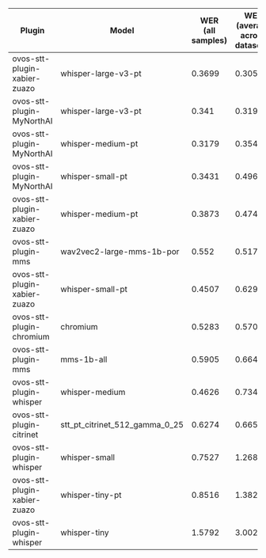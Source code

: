|Plugin|Model|WER<br>(all samples)| WER<br>(average across datasets) | Damerau Similarity | Score |
|-----|-----|--------------------|----------------------------------|--------------------|-------|
| ovos-stt-plugin-xabier-zuazo | whisper-large-v3-pt | 0.3699 | 0.3054 | 0.7593 | 50.2908 |
| ovos-stt-plugin-MyNorthAI | whisper-large-v3-pt | 0.341 | 0.3194 | 0.7286 | 48.8051 |
| ovos-stt-plugin-MyNorthAI | whisper-medium-pt | 0.3179 | 0.3544 | 0.7252 | 48.1407 |
| ovos-stt-plugin-MyNorthAI | whisper-small-pt | 0.3431 | 0.4966 | 0.8131 | 47.1748 |
| ovos-stt-plugin-xabier-zuazo | whisper-medium-pt | 0.3873 | 0.4746 | 0.7857 | 44.7088 |
| ovos-stt-plugin-mms | wav2vec2-large-mms-1b-por | 0.552 | 0.5179 | 0.8159 | 37.9399 |
| ovos-stt-plugin-xabier-zuazo | whisper-small-pt | 0.4507 | 0.6295 | 0.7712 | 35.4688 |
| ovos-stt-plugin-chromium | chromium | 0.5283 | 0.5709 | 0.7339 | 33.054 |
| ovos-stt-plugin-mms | mms-1b-all | 0.5905 | 0.6645 | 0.8099 | 30.168 |
| ovos-stt-plugin-whisper | whisper-medium | 0.4626 | 0.7345 | 0.7363 | 29.5581 |
| ovos-stt-plugin-citrinet | stt_pt_citrinet_512_gamma_0_25 | 0.6274 | 0.6654 | 0.7247 | 25.6234 |
| ovos-stt-plugin-whisper | whisper-small | 0.7527 | 1.2683 | 0.7306 | -0.7684 |
| ovos-stt-plugin-xabier-zuazo | whisper-tiny-pt | 0.8516 | 1.3824 | 0.6301 | -7.3694 |
| ovos-stt-plugin-whisper | whisper-tiny | 1.5792 | 3.0024 | 0.5023 | -64.831 |